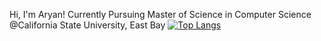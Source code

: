 Hi, I'm Aryan!
Currently Pursuing Master of Science in Computer Science @California State University, East Bay 
[![Top Langs](https://github-readme-stats.vercel.app/api/top-langs/?username=aryannnn17&text_color=0d74e7&theme=transparent&hide_border=true&langs_count=20)](https://github.com/aryannnn17/README_stats)


